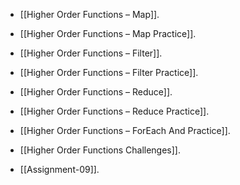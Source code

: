 
- [[Higher Order Functions – Map]].
- [[Higher Order Functions – Map Practice]].
- [[Higher Order Functions – Filter]].
- [[Higher Order Functions – Filter Practice]].
- [[Higher Order Functions – Reduce]].
- [[Higher Order Functions – Reduce Practice]].
- [[Higher Order Functions – ForEach And Practice]].
- [[Higher Order Functions Challenges]].





- [[Assignment-09]].